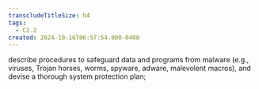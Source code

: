 ```yaml
---
transcludeTitleSize: h4
tags:
  - C2.2
created: 2024-10-16T06:57:54.000-0400
---
```

describe procedures to safeguard data and programs from malware (e.g., viruses, Trojan horses, worms, spyware, adware, malevolent macros), and devise a thorough system protection plan;